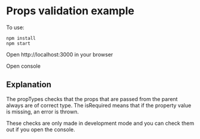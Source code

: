 # Props validation example

To use:
```
npm install
npm start
```

Open http://localhost:3000 in your browser

Open console

## Explanation

The propTypes checks that the props that are passed from the parent always are of correct type. The isRequired means that if the property value is missing, an error is thrown.

These checks are only made in development mode and you can check them out if you open the console.
